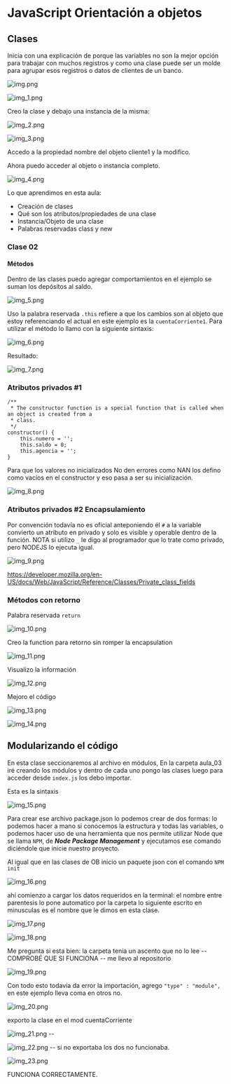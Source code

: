 # JavaScript Orientación a objetos

## Clases

Inicia con una explicación de porque las variables no son la mejor opción para trabajar con muchos registros y como una 
clase puede ser un molde para agrupar esos registros o datos de clientes de un banco.

![img.png](img.png)

![img_1.png](img_1.png)

Creo la clase y debajo una instancia de la misma:

![img_2.png](img_2.png)

![img_3.png](img_3.png)

Accedo a la propiedad nombre del objeto cliente1 y la modifico.

Ahora puedo acceder al objeto o instancia completo.

![img_4.png](img_4.png)

Lo que aprendimos en esta aula:

* Creación de clases
* Qué son los atributos/propiedades de una clase
* Instancia/Objeto de una clase
* Palabras reservadas class y new

### Clase 02 

#### Métodos

Dentro de las clases puedo agregar comportamientos en el ejemplo se suman los depósitos al saldo.

![img_5.png](img_5.png)

Uso la palabra reservada `.this` refiere a que los cambios son al objeto que estoy referenciando el actual en este ejemplo
es la `cuentaCorriente1`.
Para utilizar el método lo llamo con la siguiente sintaxis:

![img_6.png](img_6.png)

Resultado: 

![img_7.png](img_7.png)

### Atributos privados #1

    /**
     * The constructor function is a special function that is called when an object is created from a
     * class.
     */
    constructor() {
        this.numero = '';
        this.saldo = 0;
        this.agencia = '';
    }

Para que los valores no inicializados No den errores como NAN los defino como vacíos en el constructor y eso pasa a ser su 
inicialización.

![img_8.png](img_8.png)

### Atributos privados #2 Encapsulamiento

Por convención todavía no es oficial anteponiendo él `#` a la variable convierto un atributo en privado y solo es visible 
y operable dentro de la función. NOTA si utilizo `_` le digo al programador que lo trate como privado, pero NODEJS 
lo ejecuta igual.

![img_9.png](img_9.png)

https://developer.mozilla.org/en-US/docs/Web/JavaScript/Reference/Classes/Private_class_fields

### Métodos con retorno

Palabra reservada `return`

![img_10.png](img_10.png)

Creo la function para retorno sin romper la encapsulation

![img_11.png](img_11.png)

Visualizo la información

![img_12.png](img_12.png)

Mejoro el código

![img_13.png](img_13.png)

![img_14.png](img_14.png)

## Modularizando el código

En esta clase seccionaremos al archivo en módulos, En la carpeta aula_03 iré creando los módulos y dentro de cada uno 
pongo las clases luego para acceder desde `index.js` los debo importar.

Esta es la sintaxis 

![img_15.png](img_15.png) 

 Para crear ese archivo package.json lo podemos crear de dos formas: lo podemos hacer a mano si conocemos la estructura 
 y todas las variables, o podemos hacer uso de una herramienta que nos permite utilizar Node que se llama `NPM`, 
 de **_Node Package Management_** y ejecutamos ese comando diciéndole que inicie nuestro proyecto.

Al igual que en las clases de OB inicio un paquete json con el comando `NPM init`

![img_16.png](img_16.png)

ahí comienzo a cargar los datos requeridos en la terminal: el nombre entre parentesis lo pone automatico por la carpeta
lo siguiente escrito en minusculas es el nombre que le dimos en esta clase.

![img_17.png](img_17.png)

![img_18.png](img_18.png)

Me pregunta si esta bien: la carpeta tenia un ascento que no lo lee -- COMPROBÉ QUE SI FUNCIONA --  me llevo al repositorio

![img_19.png](img_19.png)

Con todo esto todavía da error la importación, agrego `"type" : "module",` en este ejemplo lleva coma en otros no.

![img_20.png](img_20.png)

exporto la clase en el mod cuentaCorriente

![img_21.png](img_21.png)   -- 

![img_22.png](img_22.png) -- si no exportaba los dos no funcionaba.

![img_23.png](img_23.png)

FUNCIONA CORRECTAMENTE.









